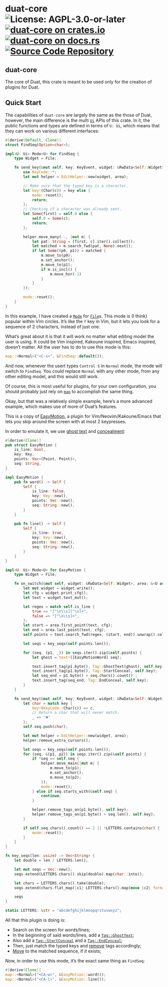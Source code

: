 # duat-core ![License: AGPL-3.0-or-later](https://img.shields.io/badge/license-AGPL--3.0--or--later-blue) [![duat-core on crates.io](https://img.shields.io/crates/v/duat-core)](https://crates.io/crates/duat-core) [![duat-core on docs.rs](https://docs.rs/duat-core/badge.svg)](https://docs.rs/duat-core) [![Source Code Repository](https://img.shields.io/badge/Code-On%20GitHub-blue?logo=GitHub)](https://github.com/AhoyISki/duat/tree/master/duat-core)

## duat-core

The core of Duat, this crate is meant to be used only for the
creation of plugins for Duat.

## Quick Start

The capabilities of `duat-core` are largely the same as the those
of Duat, however, the main difference is the multi [`Ui`][__link0] APIs of
this crate. In it, the public functions and types are defined in
terms of `U: Ui`,  which means that they can work on various
different interfaces:

```rust
#[derive(Default, Clone)]
struct FindSeq(Option<char>);

impl<U: Ui> Mode<U> for FindSeq {
    type Widget = File;

    fn send_key(&mut self, key: KeyEvent, widget: &RwData<Self::Widget>, area: &U::Area) {
        use KeyCode::*;
        let mut helper = EditHelper::new(widget, area);

        // Make sure that the typed key is a character.
        let key!(Char(c)) = key else {
            mode::reset();
            return;
        };
        // Checking if a character was already sent.
        let Some(first) = self.0 else {
            self.0 = Some(c);
            return;
        };

        helper.move_many(.., |mut m| {
            let pat: String = [first, c].iter().collect();
            let matched = m.search_fwd(pat, None).next();
            if let Some((p0, p1)) = matched {
                m.move_to(p0);
                m.set_anchor();
                m.move_to(p1);
                if m.is_incl() {
                    m.move_hor(-1)
                }
            }
        });

        mode::reset();
    }
}
```

In this example, I have created a [`Mode`][__link1] for [`File`][__link2]s. This
mode is (I think) popular within Vim circles. It’s like the `f`
key in Vim, but it lets you look for a sequence of 2 characters,
instead of just one.

What’s great about it is that it will work no matter what editing
model the user is using. It could be Vim inspired, Kakoune
inspired, Emacs inspired, doesn’t matter. All the user has to do
to use this mode is this:

```rust
map::<Normal>("<C-s>", &FindSeq::default());
```

And now, whenever the usert types `Control S` in `Normal` mode,
the mode will switch to `FindSeq`. You could replace `Normal` with
any other mode, from any other editing model, and this would still
work.

Of course, this is most useful for plugins, for your own
configuration, you should probably just rely on [`map`][__link3] to
accomplish the same thing.

Okay, but that was a relatively simple example, here’s a more
advanced example, which makes use of more of Duat’s features.

This is a copy of [EasyMotion][__link4], a plugin for
Vim/Neovim/Kakoune/Emacs that lets you skip around the screen with
at most 2 keypresses.

In order to emulate it, we use [ghost text][__link5] and [concealment][__link6]:

```rust
#[derive(Clone)]
pub struct EasyMotion {
    is_line: bool,
    key: Key,
    points: Vec<(Point, Point)>,
    seq: String,
}

impl EasyMotion {
    pub fn word() -> Self {
        Self {
            is_line: false,
            key: Key::new(),
            points: Vec::new(),
            seq: String::new(),
        }
    }

    pub fn line() -> Self {
        Self {
            is_line: true,
            key: Key::new(),
            points: Vec::new(),
            seq: String::new(),
        }
    }
}

impl<U: Ui> Mode<U> for EasyMotion {
    type Widget = File;

    fn on_switch(&mut self, widget: &RwData<Self::Widget>, area: &<U as Ui>::Area) {
        let mut widget = widget.write();
        let cfg = widget.print_cfg();
        let text = widget.text_mut();

        let regex = match self.is_line {
            true => "[^\n\\s][^\n]+",
            false => "[^\n\\s]+",
        };
        let start = area.first_point(text, cfg);
        let end = area.last_point(text, cfg);
        self.points = text.search_fwd(regex, (start, end)).unwrap().collect();

        let seqs = key_seqs(self.points.len());

        for (seq, (p1, _)) in seqs.iter().zip(&self.points) {
            let ghost = text!([EasyMotionWord] seq);

            text.insert_tag(p1.byte(), Tag::GhostText(ghost), self.key);
            text.insert_tag(p1.byte(), Tag::StartConceal, self.key);
            let seq_end = p1.byte() + seq.chars().count() ;
            text.insert_tag(seq_end, Tag::EndConceal, self.key);
        }
    }

    fn send_key(&mut self, key: KeyEvent, widget: &RwData<Self::Widget>, area: &U::Area) {
        let char = match key {
            key!(KeyCode::Char(c)) => c,
            // Return a char that will never match.
            _ => '❌'
        };
        self.seq.push(char);

        let mut helper = EditHelper::new(widget, area);
        helper.remove_extra_cursors();

        let seqs = key_seqs(self.points.len());
        for (seq, &(p1, p2)) in seqs.iter().zip(&self.points) {
            if *seq == self.seq {
                helper.move_main(|mut m| {
                    m.move_to(p1);
                    m.set_anchor();
                    m.move_to(p2);
                });
                mode::reset();
            } else if seq.starts_with(&self.seq) {
                continue;
            }

            helper.remove_tags_on(p1.byte(), self.key);
            helper.remove_tags_on(p1.byte() + seq.len(), self.key);
        }

        if self.seq.chars().count() == 2 || !LETTERS.contains(char) {
            mode::reset();
        }
    }
}

fn key_seqs(len: usize) -> Vec<String> {
    let double = len / LETTERS.len();

    let mut seqs = Vec::new();
    seqs.extend(LETTERS.chars().skip(double).map(char::into));

    let chars = LETTERS.chars().take(double);
    seqs.extend(chars.flat_map(|c1| LETTERS.chars().map(move |c2| format!("{c1}{c2}"))));

    seqs
}

static LETTERS: &str = "abcdefghijklmnopqrstuvwxyz";
```

All that this plugin is doing is:

* Search on the screen for words/lines;
* In the beginning of said words/lines, add a [`Tag::GhostText`][__link7];
* Also add a [`Tag::StartConceal`][__link8] and a [`Tag::EndConceal`][__link9];
* Then, just match the typed keys and [remove][__link10] tags accordingly;
* [Move][__link11] to the matched sequence, if it exists;

Now, in order to use this mode, it’s the exact same thing as
`FindSeq`:

```rust
#[derive(Clone)]
map::<Normal>("<CA-w>", &EasyMotion::word());
map::<Normal>("<CA-l>", &EasyMotion::line());
```


 [__cargo_doc2readme_dependencies_info]: ggGkYW0BYXSEG_W_Gn_kaocAGwCcVPfenh7eGy6gYLEwyIe4G6-xw_FwcbpjYXKEG7UD5brFf5WzG_h6C89JpPjLG3lnRJ6dVY9AG4fHw78vvrqPYWSBg2lkdWF0LWNvcmVlMC4yLjJpZHVhdF9jb3Jl
 [__link0]: https://docs.rs/duat-core/0.2.2/duat_core/?search=ui::Ui
 [__link1]: https://docs.rs/duat-core/0.2.2/duat_core/?search=mode::Mode
 [__link10]: https://docs.rs/duat-core/0.2.2/duat_core/?search=text::Text::remove_tags_on
 [__link11]: https://docs.rs/duat-core/0.2.2/duat_core/?search=mode::Mover::move_to
 [__link2]: https://docs.rs/duat-core/0.2.2/duat_core/?search=widgets::File
 [__link3]: https://docs.rs/duat/0.2.0/duat/prelude/fn.map.html
 [__link4]: https://github.com/easymotion/vim-easymotion
 [__link5]: https://docs.rs/duat-core/0.2.2/duat_core/?search=text::Tag::GhostText
 [__link6]: https://docs.rs/duat-core/0.2.2/duat_core/?search=text::Tag::StartConceal
 [__link7]: https://docs.rs/duat-core/0.2.2/duat_core/?search=text::Tag::GhostText
 [__link8]: https://docs.rs/duat-core/0.2.2/duat_core/?search=text::Tag::StartConceal
 [__link9]: https://docs.rs/duat-core/0.2.2/duat_core/?search=text::Tag::EndConceal
